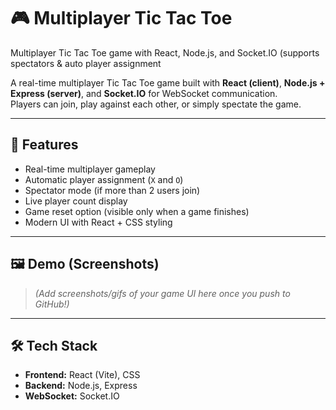# 🎮 Multiplayer Tic Tac Toe
Multiplayer Tic Tac Toe game with React, Node.js, and Socket.IO (supports spectators &amp; auto player assignment

A real-time multiplayer Tic Tac Toe game built with **React (client)**, **Node.js + Express (server)**, and **Socket.IO** for WebSocket communication.  
Players can join, play against each other, or simply spectate the game.  

---

## 🚀 Features
- Real-time multiplayer gameplay
- Automatic player assignment (`X` and `O`)
- Spectator mode (if more than 2 users join)
- Live player count display
- Game reset option (visible only when a game finishes)
- Modern UI with React + CSS styling

---

## 🖼️ Demo (Screenshots)
> *(Add screenshots/gifs of your game UI here once you push to GitHub!)* 

---

## 🛠️ Tech Stack
- **Frontend:** React (Vite), CSS
- **Backend:** Node.js, Express
- **WebSocket:** Socket.IO
